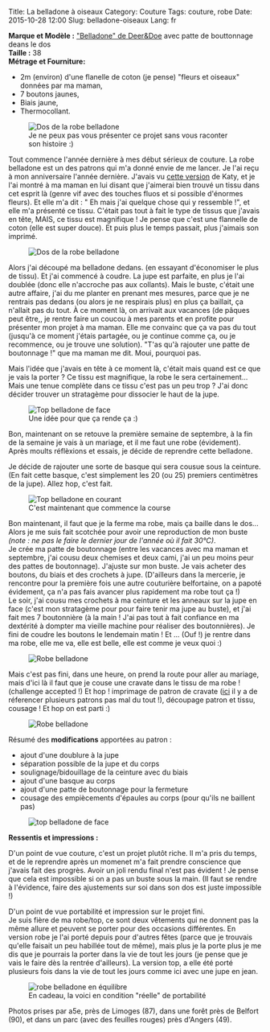 Title: La belladone à oiseaux
Category: Couture
Tags: couture, robe
Date: 2015-10-28 12:00
Slug: belladone-oiseaux
Lang: fr

**Marque et Modèle :** ["Belladone" de Deer&Doe](http://boutique.deer-and-doe.fr/robe-belladone.html) avec patte de bouttonnage deans le dos<br>
**Taille :** 38 <br>
**Métrage et Fourniture:** <br>
- 2m (environ) d'une flanelle de coton (je pense) "fleurs et oiseaux" données par ma maman,<br>
- 7 boutons jaunes,<br>
- Biais jaune, <br>
- Thermocollant.<br>

<figure>
	<img src="images/belladone-rouge.JPG" alt="Dos de la robe belladone">
	<figcaption> Je ne peux pas vous présenter ce projet sans vous raconter son histoire :)</figcaption>
</figure>

Tout commence l'année dernière à mes début sérieux de couture. La robe belladone est un des patrons qui m'a donné envie de me lancer. 
Je l'ai reçu à mon anniversaire l'année dernière.
J'avais vu [cette version](http://katyandlaney.com/2013/10/14/iris-belladone/) de Katy, et je l'ai montré à ma maman en lui disant que j'aimerai bien trouvé un tissu dans cet esprit là (genre vif avec des touches fluos et si possible d'énormes fleurs). Et elle m'a dit : " Eh mais j'ai quelque chose qui y ressemble !", et elle m'a présenté ce tissu. 
C'était pas tout à fait le type de tissus que j'avais en tête, MAIS, ce tissu est magnifique ! Je pense que c'est une flannelle de coton (elle est super douce). Et puis plus le temps passait, plus j'aimais son imprimé. 

<figure>
	<img src="images/belladone3.JPG" alt="Dos de la robe belladone">
</figure>

Alors j'ai découpé ma belladone dedans. (en essayant d'économiser le plus de tissu). 
Et j'ai commencé à coudre. La jupe est parfaite, en plus je l'ai doublée (donc elle n'accroche pas aux collants). 
Mais le buste, c'était une autre affaire, j'ai du me planter en prenant mes mesures, parce que je ne rentrais pas dedans (ou alors je ne respirais plus) en plus ça baillait, ça n'allait pas du tout. 
À ce moment là, on arrivait aux vacances (de pâques peut être,, je rentre faire un coucou à mes parents et en profite pour présenter mon projet à ma maman. Elle me convainc que ça va pas du tout (jusqu'à ce moment j'étais partagée, ou je continue comme ça, ou je recommence, ou je trouve une solution). "T'as qu'à rajouter une patte de boutonnage !" que ma maman me dit. Moui, pourquoi pas. 

Mais l'idée que j'avais en tête à ce moment là, c'était mais quand est ce que je vais la porter ? Ce tissu est magnifique, la robe le sera certainement... Mais une tenue complète dans ce tissu c'est pas un peu trop ? 
J'ai donc décider trouver un stratagème pour dissocier le haut de la jupe. 

<figure>
	<img src="images/belladone-top-dos.JPG" alt="Top belladone de face">
		<figcaption> Une idée pour que ça rende ça :)</figcaption>
</figure>

Bon, maintenant on se retouve la première semaine de septembre, à la fin de la semaine je vais à un mariage, et il me faut une robe (évidement). Après moults réflèxions et essais, je décide de reprendre cette belladone. 

Je décide de rajouter une sorte de basque qui sera cousue sous la ceinture. (En fait cette basque, c'est simplement les 20 (ou 25) premiers centimètres de la jupe). 
Allez hop, c'est fait. 

<figure>
	<img src="images/belladone-course.JPG" alt="Top belladone en courant">
	<figcaption>C'est maintenant que commence la course</figcaption>
</figure>

Bon maintenant, il faut que je la ferme ma robe, mais ça baille dans le dos... Alors je me suis fait scotchée pour avoir une reproduction de mon buste *(note : ne pas le faire le dernier jour de l'année où il fait 30°C)*.<br>
Je crée ma patte de boutonnage (entre les vacances avec ma maman et septembre, j'ai cousu deux chemises et deux cami, j'ai un peu moins peur des pattes de boutonnage). J'ajuste sur mon buste.
Je vais acheter des boutons, du biais et des crochets à jupe.  (D'ailleurs dans la mercerie, je rencontre pour la première fois une autre couturière belfortaine, on a papoté évidement, ça n'a pas fais avancer plus rapidement ma robe tout ça !)<br>
Le soir, j'ai cousu mes crochets à ma ceinture et les anneaux sur la jupe en face (c'est mon stratagème pour pour faire tenir ma jupe au buste), et j'ai fait mes 7 boutonnière (à la main ! J'ai pas tout à fait confiance en ma dextérité à dompter ma vieille machine pour réaliser des boutonnières).
Je fini de coudre les boutons le lendemain matin ! Et ... (Ouf !) je rentre dans ma robe, elle me va, elle est belle, elle est comme je veux quoi :)

<figure>
	<img src="images/belladone2.JPG" alt="Robe belladone">
</figure>

Mais c'est pas fini, dans une heure, on prend la route pour aller au mariage, mais d'ici là il faut que je couse une cravate dans le tissu de ma robe ! (challenge accepted !) Et hop ! imprimage de patron de cravate ([ici](https://threadtheoryblog.wordpress.com/2015/06/12/silk-tie-sewing-tutorial/) il y a de réferencer plusieurs patrons pas mal du tout !), découpage patron et tissu, cousage ! Et hop on est parti :)

<figure>
	<img src="images/belladone1.JPG" alt="Robe belladone">
</figure>

Résumé des **modifications** apportées au patron : <br>
- ajout d'une doublure à la jupe<br>
- séparation possible de la jupe et du corps<br>
- soulignage/bidouillage de la ceinture avec du biais<br>
- ajout d'une basque au corps<br>
- ajout d'une patte de boutonnage pour la fermeture<br>
- cousage des empiècements d'épaules au corps (pour qu'ils ne baillent pas)<br>

<figure>
	<img src="images/belladone-top-face.JPG" alt="top belladone de face">
</figure>

**Ressentis et impressions :**

D'un point de vue couture, c'est un projet plutôt riche. Il m'a pris du temps, et de le reprendre après un momenet m'a fait prendre conscience que j'avais fait des progrès. 
Avoir un joli rendu final n'est pas évident ! Je pense que cela est impossible si on a pas un buste sous la main. (Il faut se rendre à l'évidence, faire des ajustements sur soi dans son dos est juste impossible !)

D'un point de vue portabilité et impression sur le projet fini.<br>
Je suis fière de ma robe/top, ce sont deux vêtements qui ne donnent pas la même allure et peuvent se porter pour des occasions différentes.
En version robe je l'ai porté depuis pour d'autres fêtes (parce que je trouvais qu'elle faisait un peu habillée tout de même), mais plus je la porte plus je me dis que je pourrais la porter dans la vie de tout les jours (je pense que je vais le faire dès la rentrée d'ailleurs). 
La version top, a elle été porté plusieurs fois dans la vie de tout les jours comme ici avec une jupe en jean. 

<figure>
	<img src="images/belladone-folle.JPG" alt="robe belladone en équilibre">
	<figcaption> En cadeau, la voici en condition "réelle" de portabilité</figcaption>
</figure>

Photos prises par a5e, près de Limoges (87), dans une forêt près de Belfort (90), et dans un parc (avec des feuilles rouges) près d'Angers (49).